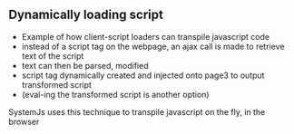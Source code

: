## Dynamically loading script 

* Example of how client-script loaders can transpile javascript code
* instead of a script tag on the webpage, an ajax call is made to retrieve text of the script
* text can then be parsed, modified 
* script tag dynamically created and injected onto page3 to output transformed script 
* (eval-ing the transformed script is another option)

SystemJs uses this technique to transpile javascript on the fly, in the browser 
